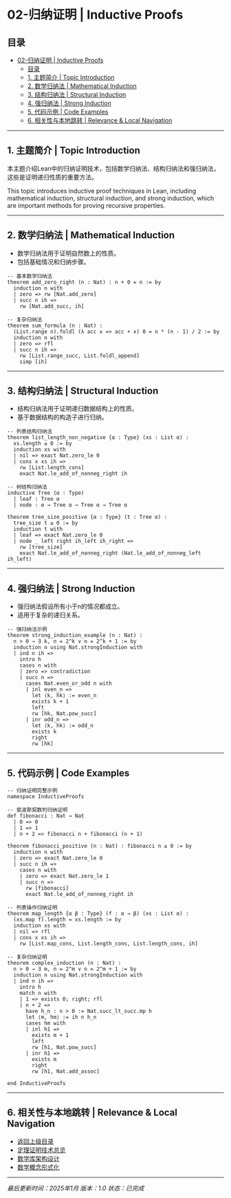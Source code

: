 # 02-归纳证明 | Inductive Proofs

## 目录

- [02-归纳证明 | Inductive Proofs](#02-归纳证明--inductive-proofs)
  - [目录](#目录)
  - [1. 主题简介 | Topic Introduction](#1-主题简介--topic-introduction)
  - [2. 数学归纳法 | Mathematical Induction](#2-数学归纳法--mathematical-induction)
  - [3. 结构归纳法 | Structural Induction](#3-结构归纳法--structural-induction)
  - [4. 强归纳法 | Strong Induction](#4-强归纳法--strong-induction)
  - [5. 代码示例 | Code Examples](#5-代码示例--code-examples)
  - [6. 相关性与本地跳转 | Relevance \& Local Navigation](#6-相关性与本地跳转--relevance--local-navigation)

---

## 1. 主题简介 | Topic Introduction

本主题介绍Lean中的归纳证明技术，包括数学归纳法、结构归纳法和强归纳法，这些是证明递归性质的重要方法。

This topic introduces inductive proof techniques in Lean, including mathematical induction, structural induction, and strong induction, which are important methods for proving recursive properties.

---

## 2. 数学归纳法 | Mathematical Induction

- 数学归纳法用于证明自然数上的性质。
- 包括基础情况和归纳步骤。

```lean
-- 基本数学归纳法
theorem add_zero_right (n : Nat) : n + 0 = n := by
  induction n with
  | zero => rw [Nat.add_zero]
  | succ n ih => 
    rw [Nat.add_succ, ih]

-- 复杂归纳法
theorem sum_formula (n : Nat) : 
  (List.range n).foldl (λ acc x => acc + x) 0 = n * (n - 1) / 2 := by
  induction n with
  | zero => rfl
  | succ n ih =>
    rw [List.range_succ, List.foldl_append]
    simp [ih]
```

---

## 3. 结构归纳法 | Structural Induction

- 结构归纳法用于证明递归数据结构上的性质。
- 基于数据结构的构造子进行归纳。

```lean
-- 列表结构归纳法
theorem list_length_non_negative {α : Type} (xs : List α) : 
  xs.length ≥ 0 := by
  induction xs with
  | nil => exact Nat.zero_le 0
  | cons x xs ih => 
    rw [List.length_cons]
    exact Nat.le_add_of_nonneg_right ih

-- 树结构归纳法
inductive Tree (α : Type)
  | leaf : Tree α
  | node : α → Tree α → Tree α → Tree α

theorem tree_size_positive {α : Type} (t : Tree α) : 
  tree_size t ≥ 0 := by
  induction t with
  | leaf => exact Nat.zero_le 0
  | node _ left right ih_left ih_right =>
    rw [tree_size]
    exact Nat.le_add_of_nonneg_right (Nat.le_add_of_nonneg_left ih_left)
```

---

## 4. 强归纳法 | Strong Induction

- 强归纳法假设所有小于n的情况都成立。
- 适用于复杂的递归关系。

```lean
-- 强归纳法示例
theorem strong_induction_example (n : Nat) : 
  n > 0 → ∃ k, n = 2^k ∨ n = 2^k + 1 := by
  induction n using Nat.strongInduction with
  | ind n ih =>
    intro h
    cases n with
    | zero => contradiction
    | succ n =>
      cases Nat.even_or_odd n with
      | inl even_n =>
        let ⟨k, hk⟩ := even_n
        exists k + 1
        left
        rw [hk, Nat.pow_succ]
      | inr odd_n =>
        let ⟨k, hk⟩ := odd_n
        exists k
        right
        rw [hk]
```

---

## 5. 代码示例 | Code Examples

```lean
-- 归纳证明完整示例
namespace InductiveProofs

-- 斐波那契数列归纳证明
def fibonacci : Nat → Nat
  | 0 => 0
  | 1 => 1
  | n + 2 => fibonacci n + fibonacci (n + 1)

theorem fibonacci_positive (n : Nat) : fibonacci n ≥ 0 := by
  induction n with
  | zero => exact Nat.zero_le 0
  | succ n ih =>
    cases n with
    | zero => exact Nat.zero_le 1
    | succ n =>
      rw [fibonacci]
      exact Nat.le_add_of_nonneg_right ih

-- 列表操作归纳证明
theorem map_length {α β : Type} (f : α → β) (xs : List α) : 
  (xs.map f).length = xs.length := by
  induction xs with
  | nil => rfl
  | cons x xs ih =>
    rw [List.map_cons, List.length_cons, List.length_cons, ih]

-- 复杂归纳证明
theorem complex_induction (n : Nat) : 
  n > 0 → ∃ m, n = 2^m ∨ n = 2^m + 1 := by
  induction n using Nat.strongInduction with
  | ind n ih =>
    intro h
    match n with
    | 1 => exists 0; right; rfl
    | n + 2 =>
      have h_n : n > 0 := Nat.succ_lt_succ.mp h
      let ⟨m, hm⟩ := ih n h_n
      cases hm with
      | inl h1 => 
        exists m + 1
        left
        rw [h1, Nat.pow_succ]
      | inr h1 =>
        exists m
        right
        rw [h1, Nat.add_assoc]

end InductiveProofs
```

---

## 6. 相关性与本地跳转 | Relevance & Local Navigation

- [返回上级目录](../01-总览.md)
- [定理证明技术总览](01-总览.md)
- [数学库架构设计](../02-数学库架构设计/01-总览.md)
- [数学概念形式化](../04-数学概念形式化/01-总览.md)

---

*最后更新时间：2025年1月*
*版本：1.0*
*状态：已完成*
